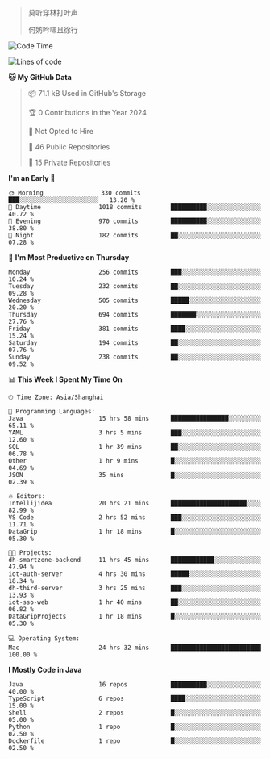 > 莫听穿林打叶声
> 
> 何妨吟啸且徐行

<!-- ![Github Stats](https://github-readme-stats.vercel.app/api?username=catch6&count_private=true&show_icons=true&theme=gruvbox) -->

<!-- ![Top Langs](https://github-readme-stats.vercel.app/api/top-langs/?username=catch6&layout=compact) -->

<!--START_SECTION:waka-->
![Code Time](http://img.shields.io/badge/Code%20Time-728%20hrs%2057%20mins-blue)

![Lines of code](https://img.shields.io/badge/From%20Hello%20World%20I%27ve%20Written-9.3%20million%20lines%20of%20code-blue)

**🐱 My GitHub Data** 

> 📦 71.1 kB Used in GitHub's Storage 
 > 
> 🏆 0 Contributions in the Year 2024
 > 
> 🚫 Not Opted to Hire
 > 
> 📜 46 Public Repositories 
 > 
> 🔑 15 Private Repositories 
 > 
**I'm an Early 🐤** 

```text
🌞 Morning                330 commits         ███░░░░░░░░░░░░░░░░░░░░░░   13.20 % 
🌆 Daytime                1018 commits        ██████████░░░░░░░░░░░░░░░   40.72 % 
🌃 Evening                970 commits         ██████████░░░░░░░░░░░░░░░   38.80 % 
🌙 Night                  182 commits         ██░░░░░░░░░░░░░░░░░░░░░░░   07.28 % 
```
📅 **I'm Most Productive on Thursday** 

```text
Monday                   256 commits         ███░░░░░░░░░░░░░░░░░░░░░░   10.24 % 
Tuesday                  232 commits         ██░░░░░░░░░░░░░░░░░░░░░░░   09.28 % 
Wednesday                505 commits         █████░░░░░░░░░░░░░░░░░░░░   20.20 % 
Thursday                 694 commits         ███████░░░░░░░░░░░░░░░░░░   27.76 % 
Friday                   381 commits         ████░░░░░░░░░░░░░░░░░░░░░   15.24 % 
Saturday                 194 commits         ██░░░░░░░░░░░░░░░░░░░░░░░   07.76 % 
Sunday                   238 commits         ██░░░░░░░░░░░░░░░░░░░░░░░   09.52 % 
```


📊 **This Week I Spent My Time On** 

```text
🕑︎ Time Zone: Asia/Shanghai

💬 Programming Languages: 
Java                     15 hrs 58 mins      ████████████████░░░░░░░░░   65.11 % 
YAML                     3 hrs 5 mins        ███░░░░░░░░░░░░░░░░░░░░░░   12.60 % 
SQL                      1 hr 39 mins        ██░░░░░░░░░░░░░░░░░░░░░░░   06.78 % 
Other                    1 hr 9 mins         █░░░░░░░░░░░░░░░░░░░░░░░░   04.69 % 
JSON                     35 mins             █░░░░░░░░░░░░░░░░░░░░░░░░   02.39 % 

🔥 Editors: 
Intellijidea             20 hrs 21 mins      █████████████████████░░░░   82.99 % 
VS Code                  2 hrs 52 mins       ███░░░░░░░░░░░░░░░░░░░░░░   11.71 % 
DataGrip                 1 hr 18 mins        █░░░░░░░░░░░░░░░░░░░░░░░░   05.30 % 

🐱‍💻 Projects: 
dh-smartzone-backend     11 hrs 45 mins      ████████████░░░░░░░░░░░░░   47.94 % 
iot-auth-server          4 hrs 30 mins       █████░░░░░░░░░░░░░░░░░░░░   18.34 % 
dh-third-server          3 hrs 25 mins       ███░░░░░░░░░░░░░░░░░░░░░░   13.93 % 
iot-sso-web              1 hr 40 mins        ██░░░░░░░░░░░░░░░░░░░░░░░   06.82 % 
DataGripProjects         1 hr 18 mins        █░░░░░░░░░░░░░░░░░░░░░░░░   05.30 % 

💻 Operating System: 
Mac                      24 hrs 32 mins      █████████████████████████   100.00 % 
```

**I Mostly Code in Java** 

```text
Java                     16 repos            ██████████░░░░░░░░░░░░░░░   40.00 % 
TypeScript               6 repos             ████░░░░░░░░░░░░░░░░░░░░░   15.00 % 
Shell                    2 repos             █░░░░░░░░░░░░░░░░░░░░░░░░   05.00 % 
Python                   1 repo              █░░░░░░░░░░░░░░░░░░░░░░░░   02.50 % 
Dockerfile               1 repo              █░░░░░░░░░░░░░░░░░░░░░░░░   02.50 % 
```




<!--END_SECTION:waka-->
